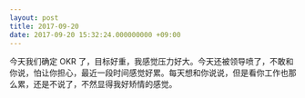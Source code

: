 ```yaml
---
layout: post
title: 2017-09-20
date: 2017-09-20 15:32:24.000000000 +09:00
---
```


今天我们确定 OKR 了，目标好重，我感觉压力好大。今天还被领导喷了，不敢和你说，怕让你担心，最近一段时间感觉好累。每天想和你说说，但是看你工作也那么累，还是不说了，不然显得我好矫情的感觉。
